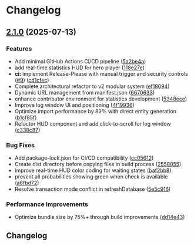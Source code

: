 # Changelog

## [2.1.0](https://github.com/solavrc/pokerchase-hud/compare/pokerchase-hud-v2.0.0...pokerchase-hud-v2.1.0) (2025-07-13)


### Features

* Add minimal GitHub Actions CI/CD pipeline ([5a2be4a](https://github.com/solavrc/pokerchase-hud/commit/5a2be4a1f1cfeb233b20024066d3ddcd1be5293d))
* add real-time statistics HUD for hero player ([118e27e](https://github.com/solavrc/pokerchase-hud/commit/118e27ebc0f66942e007546e232072e833bc0c72))
* **ci:** implement Release-Please with manual trigger and security controls ([#9](https://github.com/solavrc/pokerchase-hud/issues/9)) ([cd1cfec](https://github.com/solavrc/pokerchase-hud/commit/cd1cfecfce48f08c117c80c18dff635e227ad081))
* Complete architectural refactor to v2 modular system ([ef18094](https://github.com/solavrc/pokerchase-hud/commit/ef180943e31f5ad1775f6bc23cd0e6ed69d03a65))
* Dynamic URL management from manifest.json ([6670633](https://github.com/solavrc/pokerchase-hud/commit/6670633d882a8304a97ae220a3c3fe5b179d15d5))
* enhance contributor environment for statistics development ([5348ece](https://github.com/solavrc/pokerchase-hud/commit/5348ece81e9413df4d96c6b3d16cdeb601863bfd))
* Improve log window UI and positioning ([4f19936](https://github.com/solavrc/pokerchase-hud/commit/4f19936b16cb6b789dc0dfa17e549de7e35e96bc))
* Optimize import performance by 83% with direct entity generation ([b1cf85f](https://github.com/solavrc/pokerchase-hud/commit/b1cf85fbda2e4e44a0572c3029056de33b665751))
* Refactor HUD component and add click-to-scroll for log window ([c338c87](https://github.com/solavrc/pokerchase-hud/commit/c338c8716e0d962a72aa77ee41b28d9139b16473))


### Bug Fixes

* Add package-lock.json for CI/CD compatibility ([cc05612](https://github.com/solavrc/pokerchase-hud/commit/cc05612e62f1f840dd116d95d496afa845963e09))
* Create dist directory before copying files in build process ([2558855](https://github.com/solavrc/pokerchase-hud/commit/25588554382b78b55e0b6371161a65414eae0f20))
* improve real-time HUD color coding for waiting states ([baf2bb8](https://github.com/solavrc/pokerchase-hud/commit/baf2bb8a280210b371ada86e58a41c48101e6054))
* prevent all probabilities showing green when check is available ([a6fbd72](https://github.com/solavrc/pokerchase-hud/commit/a6fbd72e6d3523c200f22c08972813b736777c95))
* Resolve transaction mode conflict in refreshDatabase ([5e5c916](https://github.com/solavrc/pokerchase-hud/commit/5e5c916aaed747bfaae4873f5d6721c2449b9842))


### Performance Improvements

* Optimize bundle size by 75%+ through build improvements ([dd14e43](https://github.com/solavrc/pokerchase-hud/commit/dd14e4346aa3a1f32c2a6f6abf174368febee71d))

## Changelog
